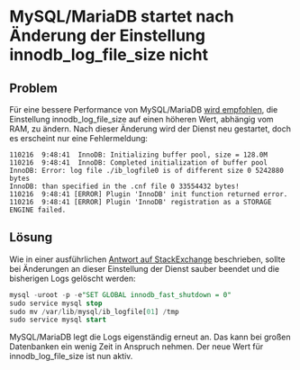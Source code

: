 # MySQL/MariaDB startet nach Änderung der Einstellung innodb_log_file_size nicht

## Problem

Für eine bessere Performance von MySQL/MariaDB [wird empfohlen](../../installation/manuelle-installation/systemeinstellungen.md), die Einstellung innodb_log_file_size auf einen höheren Wert, abhängig vom RAM, zu ändern. Nach dieser Änderung wird der Dienst neu gestartet, doch es erscheint nur eine Fehlermeldung:

```log
110216  9:48:41  InnoDB: Initializing buffer pool, size = 128.0M
110216  9:48:41  InnoDB: Completed initialization of buffer pool
InnoDB: Error: log file ./ib_logfile0 is of different size 0 5242880 bytes
InnoDB: than specified in the .cnf file 0 33554432 bytes!
110216  9:48:41 [ERROR] Plugin 'InnoDB' init function returned error.
110216  9:48:41 [ERROR] Plugin 'InnoDB' registration as a STORAGE ENGINE failed.
```

## Lösung

Wie in einer ausführlichen [Antwort auf StackExchange](http://dba.stackexchange.com/questions/1261/how-to-safely-change-mysql-innodb-variable-innodb-log-file-size) beschrieben, sollte bei Änderungen an dieser Einstellung der Dienst sauber beendet und die bisherigen Logs gelöscht werden:

```sql
mysql -uroot -p -e"SET GLOBAL innodb_fast_shutdown = 0"
sudo service mysql stop
sudo mv /var/lib/mysql/ib_logfile[01] /tmp
sudo service mysql start
```

MySQL/MariaDB legt die Logs eigenständig erneut an. Das kann bei großen Datenbanken ein wenig Zeit in Anspruch nehmen. Der neue Wert für innodb_log_file_size ist nun aktiv.
